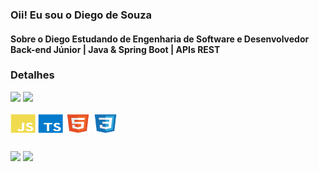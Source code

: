 ### Oii! Eu sou o Diego de Souza
 
#### Sobre o Diego Estudando de Engenharia de Software e Desenvolvedor Back-end Júnior | Java & Spring Boot | APIs REST

### Detalhes

<div>
<img width="300em" src="https://github-readme-stats.vercel.app/api?username=DiegoSouza01&show_icons=true&count_private=true&theme=tokyonight"/> <img width= "330em" src= "https://github-readme-stats.vercel.app/api/top-langs/?username=DiegoSouza01&layout=compact"/>
</div>
   
<div style="display: inline_block"><br>
  <img align="center" alt="DiegoSouza01-Js" height="30" width="40" src="https://raw.githubusercontent.com/devicons/devicon/master/icons/javascript/javascript-plain.svg">
  <img align="center" alt="DiegoSouza01-Ts" height="30" width="40" src="https://raw.githubusercontent.com/devicons/devicon/master/icons/typescript/typescript-plain.svg">
  <img align="center" alt="DiegoSouza01-HTML" height="30" width="40" src="https://raw.githubusercontent.com/devicons/devicon/master/icons/html5/html5-original.svg">
  <img align="center" alt="DiegoSouza01-CSS" height="30" width="40" src="https://raw.githubusercontent.com/devicons/devicon/master/icons/css3/css3-original.svg">
</div>

##

<div>
  <a href = "diegodecstraid@gmail.com"><img src="https://img.shields.io/badge/-Gmail-%23333?style=for-the-badge&logo=gmail&logoColor=red" target="_blank"></a>
  <a href="https://www.linkedin.com/in/diego-souza-dev/" target="_blank"><img src="https://img.shields.io/badge/-LinkedIn-%230077B5?style=for-the-badge&logo=linkedin&logoColor=white" target="_blank"></a> 
</div>
